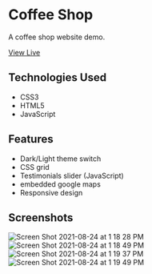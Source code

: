 # Coffee Shop
A coffee shop website demo.

[View Live](https://local-coffee-demo.netlify.app/)

## Technologies Used
- CSS3
- HTML5
- JavaScript

## Features
- Dark/Light theme switch
- CSS grid
- Testimonials slider (JavaScript)
- embedded google maps
- Responsive design

## Screenshots
![Screen Shot 2021-08-24 at 1 18 28 PM](https://user-images.githubusercontent.com/78451440/130684400-6f6a8670-3c4c-4c19-85bc-99d2bc45e789.png)
![Screen Shot 2021-08-24 at 1 18 49 PM](https://user-images.githubusercontent.com/78451440/130684413-dbfcadc7-f21b-40a6-b1ea-20b7d63de01e.png)
![Screen Shot 2021-08-24 at 1 19 37 PM](https://user-images.githubusercontent.com/78451440/130684414-09c4815d-b48a-41c9-b84d-7adf678a3971.png)
![Screen Shot 2021-08-24 at 1 19 49 PM](https://user-images.githubusercontent.com/78451440/130684417-d4080219-7213-43e1-941e-2bd9dd9dacf7.png)

